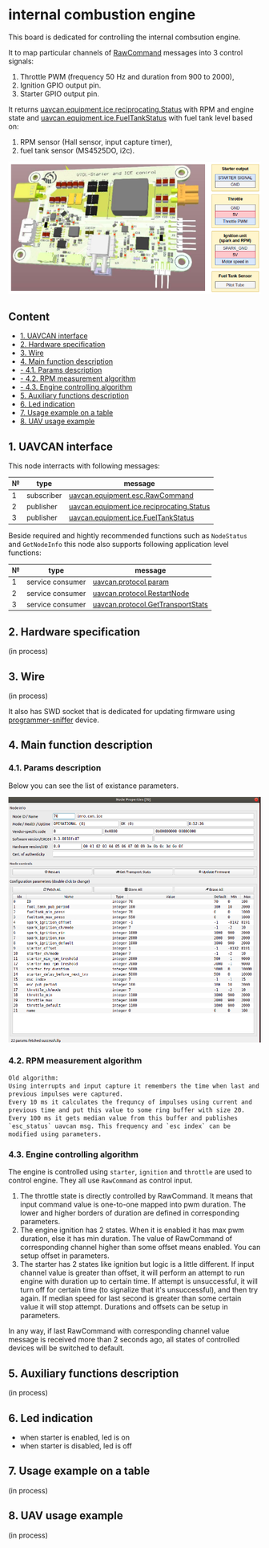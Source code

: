 # internal combustion engine

This board is dedicated for controlling the internal combsution engine.

It to map particular channels of [RawCommand](https://legacy.uavcan.org/Specification/7._List_of_standard_data_types/#rawcommand) messages into 3 control signals:
1. Throttle PWM (frequency 50 Hz and duration from 900 to 2000),
2. Ignition GPIO output pin.
3. Starter GPIO output pin.

It returns [uavcan.equipment.ice.reciprocating.Status](https://legacy.uavcan.org/Specification/7._List_of_standard_data_types/#status-4) with RPM and engine state and [uavcan.equipment.ice.FuelTankStatus](https://legacy.uavcan.org/Specification/7._List_of_standard_data_types/#fueltankstatus) with fuel tank level based on:
1. RPM sensor (Hall sensor, input capture timer),
2. fuel tank sensor (MS4525DO, i2c).

![starter](starter.png?raw=true "starter")

## Content

  - [1. UAVCAN interface](#1-uavcan-interface)
  - [2. Hardware specification](#2-hardware-specification)
  - [3. Wire](#3-wire)
  - [4. Main function description](#4-main-function-description)
  - [- 4.1. Params description](#41-params-description)
  - [- 4.2. RPM measurement algorithm](#42-rpm-measurement-algorithm)
  - [- 4.3. Engine controlling algorithm](#43-engine-controlling-algorithm)
  - [5. Auxiliary functions description](#5-auxiliary-function-description)
  - [6. Led indication](#6-led-indication)
  - [7. Usage example on a table](#7-usage-example-on-a-table)
  - [8. UAV usage example](#8-uav-usage-example)

## 1. UAVCAN interface

This node interracts with following messages:

| № | type      | message  |
| - | --------- | -------- |
| 1 | subscriber | [uavcan.equipment.esc.RawCommand](https://legacy.uavcan.org/Specification/7._List_of_standard_data_types/#rawcommand) |
| 2 | publisher   | [uavcan.equipment.ice.reciprocating.Status](https://legacy.uavcan.org/Specification/7._List_of_standard_data_types/#status-4) |
| 3 | publisher   | [uavcan.equipment.ice.FuelTankStatus](https://legacy.uavcan.org/Specification/7._List_of_standard_data_types/#fueltankstatus) |

Beside required and hightly recommended functions such as `NodeStatus` and `GetNodeInfo` this node also supports following application level functions:

| № | type      | message  |
| - | --------- | -------- |
| 1 | service consumer | [uavcan.protocol.param](https://legacy.uavcan.org/Specification/7._List_of_standard_data_types/#uavcanprotocolparam) |
| 2 | service consumer   | [uavcan.protocol.RestartNode](https://legacy.uavcan.org/Specification/7._List_of_standard_data_types/#restartnode) |
| 3 | service consumer   | [uavcan.protocol.GetTransportStats](https://legacy.uavcan.org/Specification/7._List_of_standard_data_types/#gettransportstats) |

## 2. Hardware specification

(in process)

## 3. Wire

(in process)

It also has SWD socket that is dedicated for updating firmware using [programmer-sniffer](doc/programmer_sniffer/README.md) device.

## 4. Main function description

### 4.1. Params description

Below you can see the list of existance parameters.

![parameters](parameters.png?raw=true "parameters")

### 4.2. RPM measurement algorithm

```
Old algorithm:
Using interrupts and input capture it remembers the time when last and previous impulses were captured.
Every 10 ms it calculates the frequncy of impulses using current and previous time and put this value to some ring buffer with size 20.
Every 100 ms it gets median value from this buffer and publishes `esc_status` uavcan msg. This frequency and `esc index` can be modified using parameters.
```

### 4.3. Engine controlling algorithm

The engine is controlled using `starter`, `ignition` and `throttle` are used to control engine. They all use `RawCommand` as control input.

1. The throttle state is directly controlled by RawCommand. It means that input command value is one-to-one mapped into pwm duration. The lower and higher borders of duration are defined in corresponding parameters.
2. The engine ignition has 2 states. When it is enabled it has max pwm duration, else it has min duration. The value of RawCommand of corresponding channel higher than some offset means enabled. You can setup offset in parameters.
3. The starter has 2 states like ignition but logic is a little different. If input channel value is greater than offset, it will perform an attempt to run engine with duration up to certain time. If attempt is unsuccessful, it will turn off for certain time (to signalize that it's unsuccessful), and then try again. If median speed for last second is greater than some certain value it will stop attempt. Durations and offsets can be setup in parameters.

In any way, if last RawCommand with corresponding channel value message is received more than 2 seconds ago, all states of controlled devices will be switched to default.

## 5. Auxiliary functions description

(in process)

## 6. Led indication

- when starter is enabled, led is on
- when starter is disabled, led is off

## 7. Usage example on a table

(in process)

## 8. UAV usage example

(in process)
